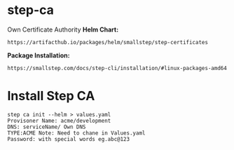 # step-ca
Own Certificate Authority 
**Helm Chart:**
```
https://artifacthub.io/packages/helm/smallstep/step-certificates
```
**Package Installation:**
```
https://smallstep.com/docs/step-cli/installation/#linux-packages-amd64
```
# Install Step CA
```
step ca init --helm > values.yaml
Provisoner Name: acme/development
DNS: serviceName/ Own DNS
TYPE:ACME Note: Need to chane in Values.yaml
Password: with special words eg.abc@123

```
